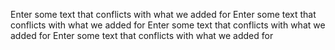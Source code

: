 Enter some text that conflicts with what we added for
Enter some text that conflicts with what we added for
Enter some text that conflicts with what we added for
Enter some text that conflicts with what we added for
